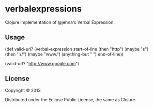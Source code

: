 # verbalexpressions

Clojure implementation of @jehna's Verbal Expression.

## Usage

  (def valid-url? (verbal-expression start-of-line
                                     (then "http")
                                     (maybe "s")
                                     (then "://")
                                     (maybe "www.")
                                     (anything-but " ")
                                     end-of-line))

  (valid-url? "http://www.google.com")

## License

Copyright © 2013

Distributed under the Eclipse Public License, the same as Clojure.
